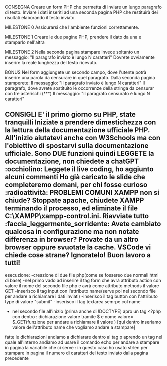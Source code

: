 CONSEGNA
Creare un form PHP che permetta di inviare un lungo paragrafo di testo.
Inviare i dati inseriti ad una seconda pagina PHP che restituirà dei risultati elaborando il testo inviato.

 MILESTONE 0
Assicurarsi che l'ambiente funzioni correttamente.

 MILESTONE 1
Creare le due pagine PHP, prendere il dato da una e stamparlo nell'altra

 MILESTONE 2
Nella seconda pagina stampare invece soltanto un messaggio:
"Il paragrafo inviato è lungo N caratteri"
Dovrete ovviamente inserire la reale lunghezza del testo ricevuto.
 
BONUS
Nel form aggiungete un secondo campo, dove l'utente potrà inserire una parola da censurare in quel paragrafo.
Dalla seconda pagina stamperete:
Il messaggio: "Il paragrafo inviato è lungo N caratteri"
Il paragrafo, dove avrete sostituito le occorrenze della stringa da censurar con tre asterischi (***)
Il messaggio: "Il paragrafo censurato è lungo N caratteri"


 CONSIGLI
E' il primo giorno su PHP, state tranquilli
Iniziate a prendere dimestichezza con la lettura della documentazione ufficiale PHP.
All'inizio aiutatevi anche con W3Schools ma con l'obiettivo di spostarvi sulla documentazione ufficiale.
Sono DUE funzioni quindi LEGGETE la documentazione, non chiedete a chatGPT :occhiolino:
Leggete il live coding, ho aggiunto alcuni commenti
Ho già caricato le slide che completeremo domani, per chi fosse curioso
:radioattività: PROBLEMI COMUNI
XAMPP non si chiude? Stoppate apache, chiudete XAMPP terminando il processo, ed eliminate il file C:\XAMPP\xampp-control.ini. Riavviate tutto :faccia_leggermente_sorridente:
Avete cambiato qualcosa in configurazione ma non notate differenza in browser? Provate da un altro browser oppure svuotate la cache.
VSCode vi chiede cose strane? Ignoratelo!
Buon lavoro a tutti!  
-----------------
esecuzione:
-creazione di due file php(come se fossereo due normali html di base)
-nel primo vado ad inserire il tag form che avrà attributo action con valore il nome del secondo file php e avrà come attributo methods il valore GET
-inserisco il tag input con l'attributo  name(serve poi nel secondo file per andare a richiamare i dati inviati)
-inserisco il tag button con l'attributo type di valore "submit"
-inserisco il tag textarea semrpe col name
- nel secondo file all'inizio (prima anche di !DOCTYPE) apro un tag <?php con dentro :
dichiarazione valore tramite $ e nome valore= $_GET(funzione per andare a richiamare il valore ) [qui dentro inseriamo valore dell'attributo name che vogliamo andare a stampare]

fatte le dichiarazioni andiamo a dichiarare dentro al tag p aprendo un tag <?php ?> nel quale all'interno andiamo ad usare il comando echo per andare a stampare in pagina la variabile che ci serve : in questo caso ho usato strlen per stampare in pagina il numero di caratteri del testo inviato dalla pagina precedente 





